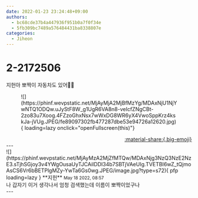 ```yaml
---
date: 2022-01-23 23:24:48+09:00
authors:
  - bc68cde37b4a447936f951b0a7f0f34e
  - 5fb309bc7489a576484431ba8338807e
categories:
  - Jiheon
---
```


# 2-2172506

<div class="post-container" markdown="1">
<div class="content-container md-sidebar__scrollwrap" markdown="1">

지헌아 뽀짝이 자동차도 있어🚗🚗
<figure markdown="1">
![](https://phinf.wevpstatic.net/MjAyMjA2MjBfMzYg/MDAxNjU1NjYwNTQ1ODQw.uJyStF8W_g1UgR6VA8n8-veIcfZNgCBt-2zo83u7Xoog.4FZzoGhxNsx7wWxDG8WR6yX4VwoSppKrz4kskJa-jVUg.JPEG/fe89097302fb477287dbe53e94726a12620.jpg){ loading=lazy onclick="openFullscreen(this)"}
</figure>


</div>
</div>

<div style="text-align: right;" markdown="1">
<a href="https://weverse.io/fromis9/fanpost/2-2172506" style="text-align: right;">:material-share:{.big-emoji}</a>
</div>
---

<div class="comments-container md-sidebar__scrollwrap" markdown="1">
<div class="comment" markdown="1">
<div class='id-container' markdown="1">
![](https://phinf.wevpstatic.net/MjAyMzA2MjZfMTQw/MDAxNjg3NzQ3NzE2NzE3.sTjhSGjoy3v4YWgOusaUyTJCAiIDDI34b7SBTjVAeUIg.TVETBI6wZ_tQjmoAsCS6Vr6bBETPlgMZy-YwTa6Gs0wg.JPEG/image.jpg?type=s72){ pfp loading=lazy }
**<span class="artist">지헌</span>** <small>May 18 2022, 08:57</small><br>
</div>
<div class='comment-body' markdown="1">
나 갑자기 이거 생각나서 엄청 검색했는데 이름이 뽀쨕이었구나
</div>
</div>
</div>
---
